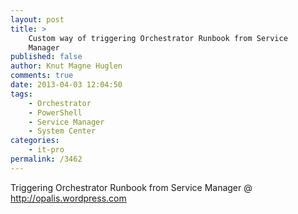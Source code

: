 ```yaml
---
layout: post
title: >
    Custom way of triggering Orchestrator Runbook from Service
    Manager
published: false
author: Knut Magne Huglen
comments: true
date: 2013-04-03 12:04:50
tags:
    - Orchestrator
    - PowerShell
    - Service Manager
    - System Center
categories:
    - it-pro
permalink: /3462
---
```

Triggering Orchestrator Runbook from Service Manager @ http://opalis.wordpress.com

&nbsp;